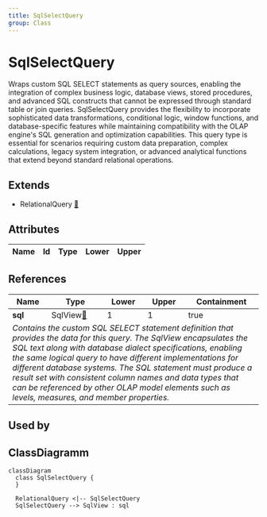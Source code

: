 ```yaml
---
title: SqlSelectQuery
group: Class
---
```


# SqlSelectQuery<a name="class-sqlselectquery"></a>

Wraps custom SQL SELECT statements as query sources, enabling the integration of complex business logic, database views, stored procedures, and advanced SQL constructs that cannot be expressed through standard table or join queries. SqlSelectQuery provides the flexibility to incorporate sophisticated data transformations, conditional logic, window functions, and database-specific features while maintaining compatibility with the OLAP engine's SQL generation and optimization capabilities. This query type is essential for scenarios requiring custom data preparation, complex calculations, legacy system integration, or advanced analytical functions that extend beyond standard relational operations.
## Extends
- RelationalQuery [🔗](./class-RelationalQuery)
## Attributes

<table>
  <thead>
    <tr>
      <th>Name</th>
      <th>Id</th>
      <th>Type</th>
      <th>Lower</th>
      <th>Upper</th>
    </tr>
  </thead>
  <tbody>
  </tbody>
</table>

## References

<table>
  <thead>
    <tr>
      <th>Name</th>
      <th>Type</th>
      <th>Lower</th>
      <th>Upper</th>
      <th>Containment</th>
    </tr>
  </thead>
  <tbody>
    <tr>
      <td><strong>sql</strong></td>
      <td>SqlView<a href="./class-SqlView">🔗</a></td>
      <td>1</td>
      <td>1</td>
      <td>true</td>
    </tr>
    <tr>
      <td colspan="5"><em>Contains the custom SQL SELECT statement definition that provides the data for this query. The SqlView encapsulates the SQL text along with database dialect specifications, enabling the same logical query to have different implementations for different database systems. The SQL statement must produce a result set with consistent column names and data types that can be referenced by other OLAP model elements such as levels, measures, and member properties.</em></td>
    </tr>
  </tbody>
</table>



## Used by


## ClassDiagramm

```mermaid
classDiagram
  class SqlSelectQuery {
  }

  RelationalQuery <|-- SqlSelectQuery
  SqlSelectQuery --> SqlView : sql

```
